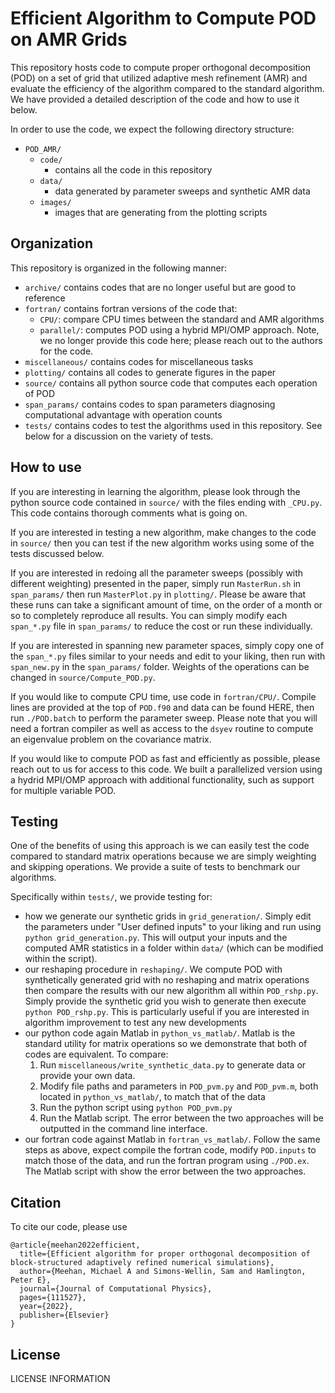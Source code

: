 # Efficient Algorithm to Compute POD on AMR Grids
This repository hosts code to compute proper orthogonal decomposition (POD) on a set of grid that utilized adaptive mesh refinement (AMR) and evaluate the efficiency of the algorithm compared to the standard algorithm. We have provided a detailed description of the code and how to use it below. 

In order to use the code, we expect the following directory structure:
  * `POD_AMR/`
    * `code/`
      * contains all the code in this repository
    * `data/`
      * data generated by parameter sweeps and synthetic AMR data
    * `images/`
      * images that are generating from the plotting scripts

## Organization
This repository is organized in the following manner:
  * `archive/` contains codes that are no longer useful but are good to reference
  * `fortran/` contains fortran versions of the code that:
    * `CPU/`: compare CPU times between the standard and AMR algorithms
    * `parallel/`: computes POD using a hybrid MPI/OMP approach. Note, we no longer provide this code here; please reach out to the authors for the code.
  * `miscellaneous/` contains codes for miscellaneous tasks
  * `plotting/` contains all codes to generate figures in the paper
  * `source/` contains all python source code that computes each operation of POD
  * `span_params/` contains codes to span parameters diagnosing computational advantage with operation counts
  * `tests/` contains codes to test the algorithms used in this repository. See below for a discussion on the variety of tests. 

## How to use
If you are interesting in learning the algorithm, please look through the python source code contained in `source/` with the files ending with `_CPU.py`. This code contains thorough comments what is going on. 

If you are interested in testing a new algorithm, make changes to the code in `source/` then you can test if the new algorithm works using some of the tests discussed below.

If you are interested in redoing all the parameter sweeps (possibly with different weighting) presented in the paper, simply run `MasterRun.sh` in `span_params/` then run `MasterPlot.py` in `plotting/`. Please be aware that these runs can take a significant amount of time, on the order of a month or so to completely reproduce all results. You can simply modify each `span_*.py` file in `span_params/` to reduce the cost or run these individually.

If you are interested in spanning new parameter spaces, simply copy one of the `span_*.py` files similar to your needs and edit to your liking, then run with `span_new.py` in the `span_params/` folder. Weights of the operations can be changed in `source/Compute_POD.py`.

If you would like to compute CPU time, use code in `fortran/CPU/`. Compile lines are provided at the top of `POD.f90` and data can be found HERE, then run `./POD.batch` to perform the parameter sweep. Please note that you will need a fortran compiler as well as access to the `dsyev` routine to compute an eigenvalue problem on the covariance matrix.

If you would like to compute POD as fast and efficiently as possible, please reach out to us for access to this code. We built a parallelized version using a hydrid MPI/OMP approach with additional functionality, such as support for multiple variable POD.

## Testing
One of the benefits of using this approach is we can easily test the code compared to standard matrix operations because we are simply weighting and skipping operations. We provide a suite of tests to benchmark our algorithms.

Specifically within `tests/`, we provide testing for:
  * how we generate our synthetic grids in `grid_generation/`. Simply edit the parameters under "User defined inputs" to your liking and run using `python grid_generation.py`. This will output your inputs and the computed AMR statistics in a folder within `data/` (which can be modified within the script).
  * our reshaping procedure in `reshaping/`. We compute POD with synthetically generated grid with no reshaping and matrix operations then compare the results with our new algorithm all within `POD_rshp.py`. Simply provide the synthetic grid you wish to generate then execute `python POD_rshp.py`. This is particularly useful if you are interested in algorithm improvement to test any new developments
  * our python code again Matlab in `python_vs_matlab/`. Matlab is the standard utility for matrix operations so we demonstrate that both of codes are equivalent. To compare:
    1. Run `miscellaneous/write_synthetic_data.py` to generate data or provide your own data. 
    2. Modify file paths and parameters in `POD_pvm.py` and `POD_pvm.m`, both located in `python_vs_matlab/`, to match that of the data
    3. Run the python script using `python POD_pvm.py`
    4. Run the Matlab script. The error between the two approaches will be outputted in the command line interface.
  * our fortran code against Matlab in `fortran_vs_matlab/`. Follow the same steps as above, expect compile the fortran code, modify `POD.inputs` to match those of the data, and run the fortran program using `./POD.ex`. The Matlab script with show the error between the two approaches.

## Citation

To cite our code, please use
```
@article{meehan2022efficient,
  title={Efficient algorithm for proper orthogonal decomposition of block-structured adaptively refined numerical simulations},
  author={Meehan, Michael A and Simons-Wellin, Sam and Hamlington, Peter E},
  journal={Journal of Computational Physics},
  pages={111527},
  year={2022},
  publisher={Elsevier}
}
```

## License
LICENSE INFORMATION

